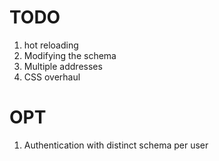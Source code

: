 # TODO
1. hot reloading
2. Modifying the schema
3. Multiple addresses
4. CSS overhaul

# OPT
1. Authentication with distinct schema per user
